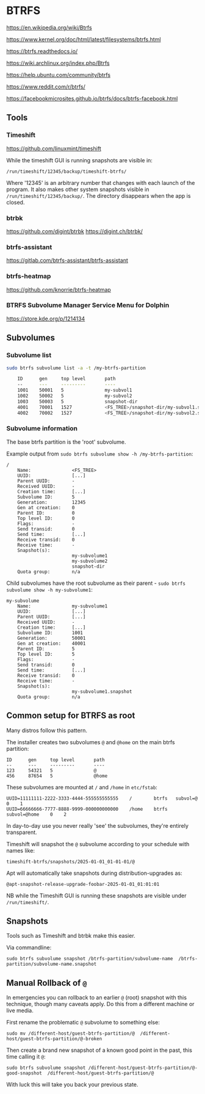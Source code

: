 BTRFS
=====

https://en.wikipedia.org/wiki/Btrfs

https://www.kernel.org/doc/html/latest/filesystems/btrfs.html

https://btrfs.readthedocs.io/

https://wiki.archlinux.org/index.php/Btrfs

https://help.ubuntu.com/community/btrfs

https://www.reddit.com/r/btrfs/

https://facebookmicrosites.github.io/btrfs/docs/btrfs-facebook.html



Tools
-----

### Timeshift

https://github.com/linuxmint/timeshift

While the timeshift GUI is running snapshots are visible in:

	/run/timeshift/12345/backup/timeshift-btrfs/

Where '12345' is an arbitrary number that changes with each launch of the program.
It also makes other system snapshots visible in `/run/timeshift/12345/backup/`.
The directory disappears when the app is closed.

### btrbk

https://github.com/digint/btrbk
https://digint.ch/btrbk/


### btrfs-assistant

https://gitlab.com/btrfs-assistant/btrfs-assistant

### btrfs-heatmap

https://github.com/knorrie/btrfs-heatmap


### BTRFS Subvolume Manager Service Menu for Dolphin

https://store.kde.org/p/1214134


Subvolumes
----------

### Subvolume list
```bash
sudo btrfs subvolume list -a -t /my-btrfs-partition

	ID      gen     top level       path
	--      ---     ---------       ----
	1001    50001   5               my-subvol1
	1002    50002   5               my-subvol2
	1003    50003   5               snapshot-dir
	4001    70001   1527            <FS_TREE>/snapshot-dir/my-subvol1.snapshot
	4002    70002   1527            <FS_TREE>/snapshot-dir/my-subvol2.snapshot
```

### Subvolume information

The base btrfs partition is the 'root' subvolume.

Example output from `sudo btrfs subvolume show -h /my-btrfs-partition`:
```
/
	Name:               <FS_TREE>
	UUID:               [...]
	Parent UUID:        -
	Received UUID:      -
	Creation time:      [...]
	Subvolume ID:       5
	Generation:         12345
	Gen at creation:    0
	Parent ID:          0
	Top level ID:       0
	Flags:              -
	Send transid:       0
	Send time:          [...]
	Receive transid:    0
	Receive time:       -
	Snapshot(s):
	                    my-subvolume1
	                    my-subvolume2
	                    snapshot-dir
	Quota group:        n/a
```
Child subvolumes have the root subvolume as their parent - `sudo btrfs subvolume show -h my-subvolume1`:
```
my-subvolume
	Name:               my-subvolume1
	UUID:               [...]
	Parent UUID:        [...]
	Received UUID:      -
	Creation time:      [...]
	Subvolume ID:       1001
	Generation:         50001
	Gen at creation:    40001
	Parent ID:          5
	Top level ID:       5
	Flags:              -
	Send transid:       0
	Send time:          [...]
	Receive transid:    0
	Receive time:       -
	Snapshot(s):
	                    my-subvolume1.snapshot
	Quota group:        n/a
```


Common setup for BTRFS as root
------------------------------

Many distros follow this pattern.

The installer creates two subvolumes `@` and `@home` on the main btrfs partition:

	ID      gen     top level       path
	--      ---     ---------       ----
	123     54321   5               @
	456     87654   5               @home

These subvolumes are mounted at `/` and `/home` in `etc/fstab`:

	UUID=11111111-2222-3333-4444-555555555555    /        btrfs   subvol=@        0    1
	UUID=66666666-7777-8888-9999-000000000000    /home    btrfs   subvol=@home    0    2

In day-to-day use you never really 'see' the subvolumes, they're entirely transparent.

Timeshift will snapshot the `@` subvolume according to your schedule with names like:

	timeshift-btrfs/snapshots/2025-01-01_01-01-01/@

Apt will automatically take snapshots during distribution-upgrades as:

	@apt-snapshot-release-upgrade-foobar-2025-01-01_01:01:01

NB while the Timeshift GUI is running these snapshots are visible under `/run/timeshift/`.


Snapshots
---------

Tools such as Timeshift and btrbk make this easier.

Via commandline:

	sudo btrfs subvolume snapshot /btrfs-partition/subvolume-name  /btrfs-partition/subvolume-name.snapshot


Manual Rollback of `@`
----------------------

In emergencies you can rollback to an earlier `@` (root) snapshot with this technique, though many caveats apply.
Do this from a different machine or live media.

First rename the problematic `@` subvolume to something else:

	sudo mv /different-host/guest-btrfs-partition/@  /different-host/guest-btrfs-partition/@-broken

Then create a brand new snapshot of a known good point in the past, this time calling it `@`:

	sudo btrfs subvolume snapshot /different-host/guest-btrfs-partition/@-good-snapshot  /different-host/guest-btrfs-partition/@

With luck this will take you back your previous state.
